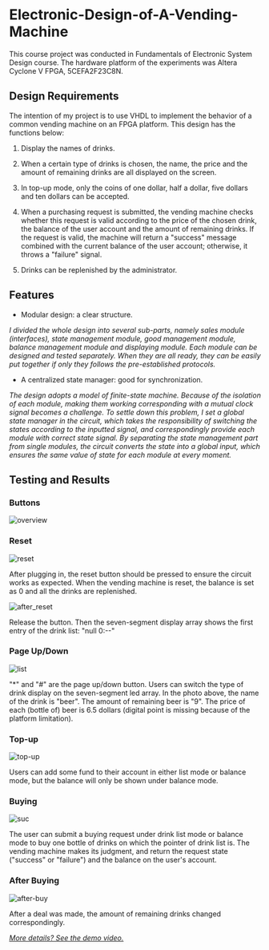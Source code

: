 # Electronic-Design-of-A-Vending-Machine

This course project was conducted in Fundamentals of Electronic System Design course. The hardware platform of the experiments was Altera Cyclone V FPGA, 5CEFA2F23C8N.

## Design Requirements

The intention of my project is to use VHDL to implement the behavior of a common vending machine on an FPGA platform. This design has the functions below:

1. Display the names of drinks.

2. When a certain type of drinks is chosen, the name, the price and the amount of remaining drinks are all displayed on the screen.

3. In top-up mode, only the coins of one dollar, half a dollar, five dollars and ten dollars can be accepted.

4. When a purchasing request is submitted, the vending machine checks whether this request is valid according to the price of the chosen drink, the balance of the user account and the amount of remaining drinks. If the request is valid, the machine will return a "success" message combined with the current balance of the user account; otherwise, it throws a "failure" signal.

5. Drinks can be replenished by the administrator.

## Features

* Modular design: a clear structure.

_I divided the whole design into several sub-parts, namely sales module (interfaces), state management module, good management module, balance management module and displaying module.  Each module can be designed and tested separately. When they are all ready, they can be easily put together if only they follows the pre-established protocols._

* A centralized state manager: good for synchronization.

_The design adopts a model of finite-state machine. Because of the isolation of each module, making them working corresponding with a mutual clock signal becomes a challenge. To settle down this problem, I set a global state manager in the circuit, which takes the responsibility of switching the states according to the inputted signal, and correspondingly provide each module with correct state signal. By separating the state management part from single modules, the circuit converts the state into a global input, which ensures the same value of state for each module at every moment._

## Testing and Results

### Buttons

![overview](./pics/Overview.png)

### Reset

![reset](./pics/reset.png)

After plugging in, the reset button should be pressed to ensure the circuit works as expected. When the vending machine is reset, the balance is set as 0 and all the drinks are replenished.



![after_reset](./pics/after_reset.png) 



Release the button. Then the seven-segment display array shows the first entry of the drink list: "null 0:--"

### Page Up/Down

![list](./pics/list.png)

"*" and "#" are the page up/down button. Users can switch the type of drink display on the seven-segment led array. In the photo above, the name of the drink is "beer". The amount of remaining beer is "9". The price of each (bottle of) beer is 6.5 dollars (digital point is missing because of the platform limitation).

### Top-up

![top-up](./pics/top-up.png)

Users can add some fund to their account in either list mode or balance mode, but the balance will only be shown under balance mode.



### Buying

![suc](./pics/suc.png)

The user can submit a buying request under drink list mode or balance mode to buy one bottle of drinks on which the pointer of drink list is. The vending machine makes its judgment, and return the request state ("success" or "failure") and the balance on the user's account.

### After Buying

![after-buy](./pics/after-buy.png)

After a deal was made, the amount of remaining drinks changed  correspondingly.

[_More details? See the demo video._](./pics/video.mp4)



